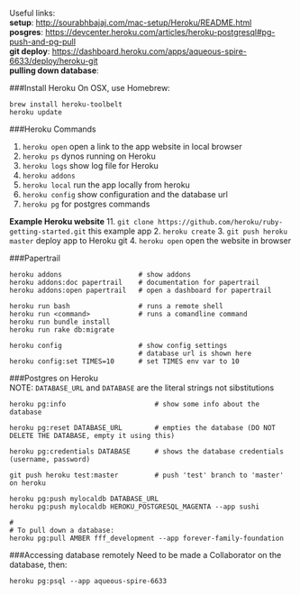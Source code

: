 Useful links:  
**setup**: http://sourabhbajaj.com/mac-setup/Heroku/README.html  
**posgres**: https://devcenter.heroku.com/articles/heroku-postgresql#pg-push-and-pg-pull  
**git deploy**: https://dashboard.heroku.com/apps/aqueous-spire-6633/deploy/heroku-git   
**pulling down database**: 


###Install Heroku
On OSX, use Homebrew:  
```
brew install heroku-toolbelt
heroku update
```

###Heroku Commands
  1. `heroku open` open a link to the app website in local browser
  2. `heroku ps` dynos running on Heroku
  3. `heroku logs` show log file for Heroku
  4. `heroku addons`
  5. `heroku local` run the app locally from heroku
  5. `heroku config` show configuration and the database url
  6. `heroku pg` for postgres commands
  

**Example Heroku website**
  11. `git clone https://github.com/heroku/ruby-getting-started.git` this example app
  2. `heroku create`
  3. `git push heroku master` deploy app to Heroku git
  4. `heroku open` open the website in browser

###Papertrail
```
heroku addons                   # show addons
heroku addons:doc papertrail    # documentation for papertrail
heroku addons:open papertrail   # open a dashboard for papertrail

heroku run bash                 # runs a remote shell
heroku run <command>            # runs a comandline command
heroku run bundle install
heroku run rake db:migrate

heroku config                   # show config settings
                                # database url is shown here
heroku config:set TIMES=10      # set TIMES env var to 10
```
###Postgres on Heroku  
NOTE: `DATABASE_URL` and `DATABASE` are the literal strings not sibstitutions  
```
heroku pg:info                      # show some info about the database

heroku pg:reset DATABASE_URL        # empties the database (DO NOT DELETE THE DATABASE, empty it using this)

heroku pg:credentials DATABASE      # shows the database credentials (username, password)

git push heroku test:master         # push 'test' branch to 'master' on heroku

heroku pg:push mylocaldb DATABASE_URL
heroku pg:push mylocaldb HEROKU_POSTGRESQL_MAGENTA --app sushi

#
# To pull down a database:
heroku pg:pull AMBER fff_development --app forever-family-foundation
 ```
###Accessing database remotely
Need to be made a Collaborator on the database, then:  
```
heroku pg:psql --app aqueous-spire-6633
```
